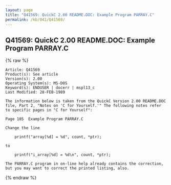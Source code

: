 ```yaml
---
layout: page
title: "Q41569: QuickC 2.00 README.DOC: Example Program PARRAY.C"
permalink: /kb/041/Q41569/
---
```


## Q41569: QuickC 2.00 README.DOC: Example Program PARRAY.C

{% raw %}

	Article: Q41569
	Product(s): See article
	Version(s): 2.00
	Operating System(s): MS-DOS
	Keyword(s): ENDUSER | docerr | mspl13_c
	Last Modified: 28-FEB-1989
	
	The information below is taken from the QuickC Version 2.00 README.DOC
	file, Part 2, "Notes on 'C for Yourself.'" The following notes refer
	to specific pages in "C for Yourself":
	
	Page 105  Example Program PARRAY.C
	
	Change the line
	
	    printf("array[%d] = %d", count, *ptr);
	
	to
	
	    printf("i_array[%d] = %d\n", count, *ptr);
	
	The PARRAY.C program in on-line help already contains the correction,
	but you may want to correct the printed listing, also.

{% endraw %}
